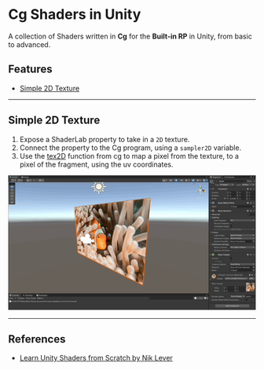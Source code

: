 # Cg Shaders in Unity

A collection of Shaders written in **Cg** for the **Built-in RP** in Unity, from basic to advanced.

## Features

- [Simple 2D Texture](#simple-2d-texture)

---

## Simple 2D Texture

1. Expose a ShaderLab property to take in a `2D` texture.
1. Connect the property to the Cg program, using a `sampler2D` variable.
1. Use the [tex2D](https://developer.download.nvidia.com/cg/tex2D.html) function from cg to map a pixel from the texture, to a pixel of the fragment, using the uv coordinates.

![Gif](./docs/1.gif)

---

## References

- [Learn Unity Shaders from Scratch by Nik Lever](https://www.udemy.com/course/learn-unity-shaders-from-scratch)
